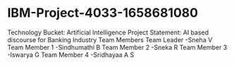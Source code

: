 # IBM-Project-4033-1658681080
Technology Bucket: Artificial Intelligence
Project Statement: AI based discourse for Banking Industry
Team Members
Team Leader -Sneha V
Team Member 1 -Sindhumathi B
Team Member 2 -Sneka R
Team Member 3 -Iswarya G
Team Member 4 -Sridhayaa A S
